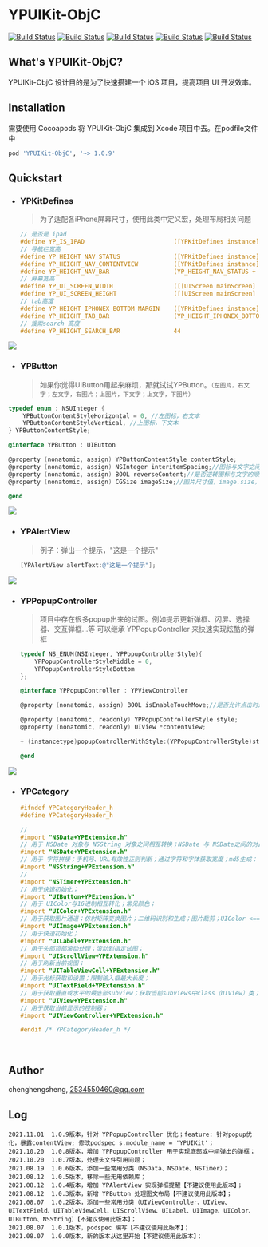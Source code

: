 # YPUIKit-ObjC

[![Build Status](https://img.shields.io/badge/Github-QMKKXProduct-brightgreen.svg)](https://github.com/HansenCCC/YPUIKit-ObjC)
[![Build Status](https://img.shields.io/badge/platform-ios-orange.svg)](https://github.com/HansenCCC/YPUIKit-ObjC)
[![Build Status](https://img.shields.io/badge/HansenCCC-Github-blue.svg)](https://github.com/HansenCCC)
[![Build Status](https://img.shields.io/badge/HansenCCC-知乎-lightgrey.svg)](https://www.zhihu.com/people/EngCCC)
[![Build Status](https://img.shields.io/badge/已上架AppStore-Apple-success.svg)](https://apps.apple.com/cn/app/ios%E5%AE%9E%E9%AA%8C%E5%AE%A4/id1568656582)

## What's YPUIKit-ObjC? 

YPUIKit-ObjC 设计目的是为了快速搭建一个 iOS 项目，提高项目 UI 开发效率。

## Installation

需要使用 Cocoapods 将 YPUIKit-ObjC 集成到 Xcode 项目中去。在podfile文件中

```ruby
pod 'YPUIKit-ObjC', '~> 1.0.9'
```

## Quickstart

- ### YPKitDefines
  > 为了适配各iPhone屏幕尺寸，使用此类中定义宏，处理布局相关问题
  ```objectivec
  // 是否是 ipad
  #define YP_IS_IPAD                         ([YPKitDefines instance].isIpad)
  // 导航栏宽高
  #define YP_HEIGHT_NAV_STATUS               ([YPKitDefines instance].statusBarSizeHeight)
  #define YP_HEIGHT_NAV_CONTENTVIEW          ([YPKitDefines instance].navigationViewHeight)
  #define YP_HEIGHT_NAV_BAR                  (YP_HEIGHT_NAV_STATUS + YP_HEIGHT_NAV_CONTENTVIEW)
  // 屏幕宽高
  #define YP_UI_SCREEN_WIDTH                 ([[UIScreen mainScreen] bounds].size.width)
  #define YP_UI_SCREEN_HEIGHT                ([[UIScreen mainScreen] bounds].size.height)
  // tab高度
  #define YP_HEIGHT_IPHONEX_BOTTOM_MARGIN    ([YPKitDefines instance].safeAreaInsets.bottom)
  #define YP_HEIGHT_TAB_BAR                  (YP_HEIGHT_IPHONEX_BOTTOM_MARGIN + 49)
  // 搜索search 高度
  #define YP_HEIGHT_SEARCH_BAR               44
  ```
  
<img src="https://pica.zhimg.com/80/v2-d5c28a9585d100bda51ea6a30816f162_720w.png">

- ### YPButton
  > 如果你觉得UIButton用起来麻烦，那就试试YPButton。`（左图片，右文字；左文字，右图片；上图片，下文字；上文字，下图片）`

```objectivec
typedef enum : NSUInteger {
    YPButtonContentStyleHorizontal = 0, //左图标，右文本
    YPButtonContentStyleVertical, //上图标，下文本
} YPButtonContentStyle;

@interface YPButton : UIButton

@property (nonatomic, assign) YPButtonContentStyle contentStyle;
@property (nonatomic, assign) NSInteger interitemSpacing;//图标与文字之间的间距，默认是0px
@property (nonatomic, assign) BOOL reverseContent;//是否逆转图标与文字的顺序，默认是NO:图标在左/上,文本在右/下
@property (nonatomic, assign) CGSize imageSize;//图片尺寸值，image.size，默认为(0,0)，代表自动根据图片大小计算

@end
```

<img src="https://pic2.zhimg.com/80/v2-81a730fa8b82f348af8816d109aa5e78_720w.png">

- ### YPAlertView
  > 例子：弹出一个提示，"这是一个提示"
  ```objectivec
  [YPAlertView alertText:@"这是一个提示"];
  ```
  
<img src="https://pic2.zhimg.com/80/v2-5596aaec2b6700760591cdbc0448a54a_720w.png">

- ### YPPopupController
  > 项目中存在很多popup出来的试图。例如提示更新弹框、闪屏、选择器、交互弹框...等
可以继承 YPPopupController 来快速实现炫酷的弹框
  ```objectivec
  typedef NS_ENUM(NSInteger, YPPopupControllerStyle){
      YPPopupControllerStyleMiddle = 0,
      YPPopupControllerStyleBottom
  };
  
  @interface YPPopupController : YPViewController
  
  @property (nonatomic, assign) BOOL isEnableTouchMove;//是否允许点击时退出
  
  @property (nonatomic, readonly) YPPopupControllerStyle style;
  @property (nonatomic, readonly) UIView *contentView;
  
  + (instancetype)popupControllerWithStyle:(YPPopupControllerStyle)style;
  
  @end
  ```
  
<img src="https://pic2.zhimg.com/80/v2-5596aaec2b6700760591cdbc0448a54a_720w.png">

- ### YPCategory
  ```objectivec
  #ifndef YPCategoryHeader_h
  #define YPCategoryHeader_h
  
  // 
  #import "NSData+YPExtension.h"
  // 用于 NSDate 对象与 NSString 对象之间相互转换；NSDate 与 NSDate之间的对比；
  #import "NSDate+YPExtension.h"
  // 用于 字符拼接；手机号、URL有效性正则判断；通过字符和字体获取宽度；md5生成；
  #import "NSString+YPExtension.h"
  // 
  #import "NSTimer+YPExtension.h"
  // 用于快速初始化；
  #import "UIButton+YPExtension.h"
  // 用于 UIColor与16进制相互转化；常见颜色；
  #import "UIColor+YPExtension.h"
  // 用于获取图片通道；仿射矩阵变换图片；二维码识别和生成；图片裁剪；UIColor <==> UIImage; 图片大小限制及压缩；Bundle 资源获取；图片尺寸相关；图片矫正；图片内存大小；
  #import "UIImage+YPExtension.h"
  // 用于快速初始化；
  #import "UILabel+YPExtension.h"
  // 用于头部顶部滚动处理；滚动到指定试图；
  #import "UIScrollView+YPExtension.h"
  // 用于刷新当前视图；
  #import "UITableViewCell+YPExtension.h"
  // 用于光标获取和设置；限制输入框最大长度；
  #import "UITextField+YPExtension.h"
  // 用于获取垂直或水平的最底部subview；获取当前subviews中class（UIView）类；生成试图截图；快速绘制圆角；
  #import "UIView+YPExtension.h"
  // 用于获取当前显示的控制器；
  #import "UIViewController+YPExtension.h"
  
  #endif /* YPCategoryHeader_h */
  ```
  
  <br/>

## Author

chenghengsheng, 2534550460@qq.com

## Log

```
2021.11.01  1.0.9版本，针对 YPPopupController 优化；feature: 针对popup优化，暴露contentView; 修改podspec s.module_name = 'YPUIKit'；
2021.10.20  1.0.8版本，增加 YPPopupController 用于实现底部或中间弹出的弹框；
2021.10.20  1.0.7版本，处理头文件引用问题；
2021.08.19  1.0.6版本，添加一些常用分类（NSData、NSDate、NSTimer）；
2021.08.12  1.0.5版本，移除一些无用依赖库；
2021.08.12  1.0.4版本，增加 YPAlertView 实现弹框提醒【不建议使用此版本】；
2021.08.12  1.0.3版本，新增 YPButton 处理图文布局【不建议使用此版本】；
2021.08.07  1.0.2版本，添加一些常用分类（UIViewController、UIView、UITextField、UITableViewCell、UIScrollView、UILabel、UIImage、UIColor、UIButton、NSString）【不建议使用此版本】；
2021.08.07  1.0.1版本，podspec 编写【不建议使用此版本】；
2021.08.07  1.0.0版本，新的版本从这里开始【不建议使用此版本】；

```
